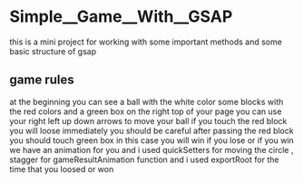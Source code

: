 # Simple__Game__With__GSAP
this is a mini project for working with some important methods and some basic structure of gsap

## game rules
at the beginning you can see a ball with the white color some blocks with the red colors and a green box on the right top of your page you can use your right left up down arrows
to move your ball if you touch the red block you will loose immediately you should be careful after passing the red block you should touch green box in this case
you will win if you lose or if you win we have an animation for you and i used quickSetters for moving the circle , stagger for gameResultAnimation function and i used exportRoot
for the time that you loosed or won
